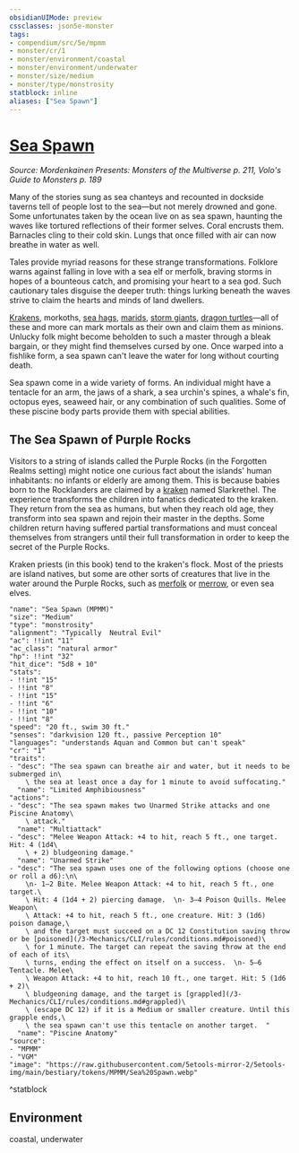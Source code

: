```yaml
---
obsidianUIMode: preview
cssclasses: json5e-monster
tags:
- compendium/src/5e/mpmm
- monster/cr/1
- monster/environment/coastal
- monster/environment/underwater
- monster/size/medium
- monster/type/monstrosity
statblock: inline
aliases: ["Sea Spawn"]
---
```

# [Sea Spawn](3-Mechanics\CLI\bestiary\monstrosity/sea-spawn-mpmm.md)
*Source: Mordenkainen Presents: Monsters of the Multiverse p. 211, Volo's Guide to Monsters p. 189*  

Many of the stories sung as sea chanteys and recounted in dockside taverns tell of people lost to the sea—but not merely drowned and gone. Some unfortunates taken by the ocean live on as sea spawn, haunting the waves like tortured reflections of their former selves. Coral encrusts them. Barnacles cling to their cold skin. Lungs that once filled with air can now breathe in water as well.

Tales provide myriad reasons for these strange transformations. Folklore warns against falling in love with a sea elf or merfolk, braving storms in hopes of a bounteous catch, and promising your heart to a sea god. Such cautionary tales disguise the deeper truth: things lurking beneath the waves strive to claim the hearts and minds of land dwellers.

[Krakens](/3-Mechanics/CLI/bestiary/monstrosity/kraken.md), morkoths, [sea hags](/3-Mechanics/CLI/bestiary/fey/sea-hag.md), [marids](/3-Mechanics/CLI/bestiary/elemental/marid.md), [storm giants](/3-Mechanics/CLI/bestiary/giant/storm-giant.md), [dragon turtles](/3-Mechanics/CLI/bestiary/dragon/dragon-turtle.md)—all of these and more can mark mortals as their own and claim them as minions. Unlucky folk might become beholden to such a master through a bleak bargain, or they might find themselves cursed by one. Once warped into a fishlike form, a sea spawn can't leave the water for long without courting death.

Sea spawn come in a wide variety of forms. An individual might have a tentacle for an arm, the jaws of a shark, a sea urchin's spines, a whale's fin, octopus eyes, seaweed hair, or any combination of such qualities. Some of these piscine body parts provide them with special abilities.

## The Sea Spawn of Purple Rocks

Visitors to a string of islands called the Purple Rocks (in the Forgotten Realms setting) might notice one curious fact about the islands' human inhabitants: no infants or elderly are among them. This is because babies born to the Rocklanders are claimed by a [kraken](/3-Mechanics/CLI/bestiary/monstrosity/kraken.md) named Slarkrethel. The experience transforms the children into fanatics dedicated to the kraken. They return from the sea as humans, but when they reach old age, they transform into sea spawn and rejoin their master in the depths. Some children return having suffered partial transformations and must conceal themselves from strangers until their full transformation in order to keep the secret of the Purple Rocks.

Kraken priests (in this book) tend to the kraken's flock. Most of the priests are island natives, but some are other sorts of creatures that live in the water around the Purple Rocks, such as [merfolk](/3-Mechanics/CLI/bestiary/humanoid/merfolk.md) or [merrow](/3-Mechanics/CLI/bestiary/monstrosity/merrow.md), or even sea elves.

```statblock
"name": "Sea Spawn (MPMM)"
"size": "Medium"
"type": "monstrosity"
"alignment": "Typically  Neutral Evil"
"ac": !!int "11"
"ac_class": "natural armor"
"hp": !!int "32"
"hit_dice": "5d8 + 10"
"stats":
- !!int "15"
- !!int "8"
- !!int "15"
- !!int "6"
- !!int "10"
- !!int "8"
"speed": "20 ft., swim 30 ft."
"senses": "darkvision 120 ft., passive Perception 10"
"languages": "understands Aquan and Common but can't speak"
"cr": "1"
"traits":
- "desc": "The sea spawn can breathe air and water, but it needs to be submerged in\
    \ the sea at least once a day for 1 minute to avoid suffocating."
  "name": "Limited Amphibiousness"
"actions":
- "desc": "The sea spawn makes two Unarmed Strike attacks and one Piscine Anatomy\
    \ attack."
  "name": "Multiattack"
- "desc": "Melee Weapon Attack: +4 to hit, reach 5 ft., one target. Hit: 4 (1d4\
    \ + 2) bludgeoning damage."
  "name": "Unarmed Strike"
- "desc": "The sea spawn uses one of the following options (choose one or roll a d6):\n\
    \n- 1–2 Bite. Melee Weapon Attack: +4 to hit, reach 5 ft., one target.\
    \ Hit: 4 (1d4 + 2) piercing damage.  \n- 3–4 Poison Quills. Melee Weapon\
    \ Attack: +4 to hit, reach 5 ft., one creature. Hit: 3 (1d6) poison damage,\
    \ and the target must succeed on a DC 12 Constitution saving throw or be [poisoned](/3-Mechanics/CLI/rules/conditions.md#poisoned)\
    \ for 1 minute. The target can repeat the saving throw at the end of each of its\
    \ turns, ending the effect on itself on a success.  \n- 5–6 Tentacle. Melee\
    \ Weapon Attack: +4 to hit, reach 10 ft., one target. Hit: 5 (1d6 + 2)\
    \ bludgeoning damage, and the target is [grappled](/3-Mechanics/CLI/rules/conditions.md#grappled)\
    \ (escape DC 12) if it is a Medium or smaller creature. Until this grapple ends,\
    \ the sea spawn can't use this tentacle on another target.  "
  "name": "Piscine Anatomy"
"source":
- "MPMM"
- "VGM"
"image": "https://raw.githubusercontent.com/5etools-mirror-2/5etools-img/main/bestiary/tokens/MPMM/Sea%20Spawn.webp"
```
^statblock

## Environment

coastal, underwater